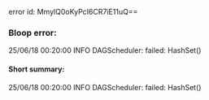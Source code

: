 error id: MmylQ0oKyPcI6CR7iE11uQ==
### Bloop error:

25/06/18 00:20:00 INFO DAGScheduler: failed: HashSet()
#### Short summary: 

25/06/18 00:20:00 INFO DAGScheduler: failed: HashSet()